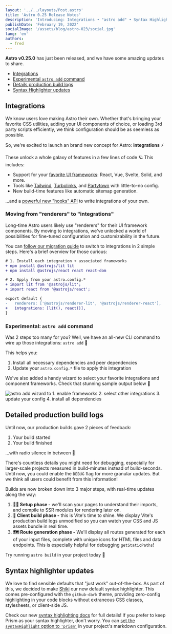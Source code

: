 ```yaml
---
layout: '../../layouts/Post.astro'
title: 'Astro 0.25 Release Notes'
description: 'Introducing: Integrations • "astro add" • Syntax Highlighter Updates'
publishDate: 'February 19, 2022'
socialImage: '/assets/blog/astro-023/social.jpg'
lang: 'en'
authors: 
  - fred
---
```


**Astro v0.25.0** has just been released, and we have some amazing updates to share.

- [Integrations](#integrations)
- [Experimental `astro add` command](#experimental-astro-add-command)
- [Details production build logs](#detailed-production-build-logs)
- [Syntax Highlighter updates](#syntax-highlighter-updates)

## Integrations

We know users love making Astro their own. Whether that's bringing your favorite CSS utilities, adding your UI components of choice, or loading 3rd party scripts efficiently, we think configuration should be as seemless as possible.

So, we're excited to launch an brand new concept for Astro: **integrations** ⚡️

These unlock a whole galaxy of features in a few lines of code 🪐 This includes:

- Support for your [favorite UI frameworks](https://docs.astro.build/en/core-concepts/framework-components/): React, Vue, Svelte, Solid, and more.
- Tools like [Tailwind](https://tailwindcss.com/), [Turbolinks](https://www.npmjs.com/package/turbolinks), and [Partytown](https://github.com/BuilderIO/partytown) with little-to-no config.
- New build-time features like automatic sitemap generation.

...and a [powerful new "hooks" API](https://docs.astro.build/en/reference/integrations-reference/) to write integrations of your own.

### Moving from "renderers" to "integrations"

Long-time Astro users likely use "renderers" for their UI framework components. By moving to integrations, we've unlocked a world of possibilities for fine-tuned configuration and customizability in the future. 

You can [follow our migration guide](https://docs.astro.build/en/migrate/#astro-integrations) to switch to integrations in 2 simple steps. Here's a brief overview for those curious:

```diff
# 1. Install each integration + associated frameworks
+ npm install @astrojs/lit lit
+ npm install @astrojs/react react react-dom
```

```diff
# 2. Apply from your astro.config.*
+ import lit from '@astrojs/lit';
+ import react from '@astrojs/react';

export default {
-   renderers: ['@astrojs/renderer-lit', '@astrojs/renderer-react'],
+   integrations: [lit(), react()],
}
```

### Experimental: `astro add` command

Was 2 steps too many for you? Well, we have an all-new CLI command to wire up those integrations: `astro add` 🚀

This helps you:
1. Install all necessary dependencies and peer dependencies
2. Update your `astro.config.*` file to apply this integration

We've also added a handy wizard to select your favorite integrations and component frameworks. Check that stunning sample output below 👀

![astro add wizard to 1. enable frameworks 2. select other integrations 3. update your config 4. install all dependencies](/assets/blog/astro-025/astro-add-demo.jpg)

## Detailed production build logs

Until now, our production builds gave 2 pieces of feedback:
1. Your build started
2. Your build finished

...with radio silence in between 😬

There's countless details you might need for debugging, especially for larger-scale projects measured in build-minutes instead of build-seconds. Until now, you could enable the `DEBUG` flag for more granular updates. But we think all users could benefit from this information!

Builds are now broken down into 3 major steps, with real-time updates along the way:

1. **🏃‍♂️ Setup phase -** we'll scan your pages to understand their imports, and compile to SSR modules for rendering later on.
2. **🔨 Client build phase -** this is Vite's time to shine. We display Vite's production build logs unmodified so you can watch your CSS and JS assets bundle in real time.
3. **🗺 Route generation phase -** We'll display all routes generated for each of your input files, complete with unique icons for HTML files and data endpoints. This is especially helpful for debugging `getStaticPaths`!

Try running `astro build` in your project today 🚀

## Syntax highlighter updates

We love to find sensible defaults that "just work" out-of-the-box. As part of this, we decided to make [Shiki](https://github.com/shikijs/shiki) our new default syntax highlighter. This comes pre-configured with the `github-dark` theme, providing zero-config highlighting in your code blocks without extraneous CSS classes, stylesheets, or client-side JS.

Check our new [syntax highlighting docs](https://docs.astro.build/en/guides/markdown-content/#syntax-highlighting) for full details! If you prefer to keep Prism as your syntax highlighter, don't worry. You can [set the `syntaxHighlight` option to `'prism'`](/en/guides/markdown-content/#prism-configuration) in your project's markdown configuration.